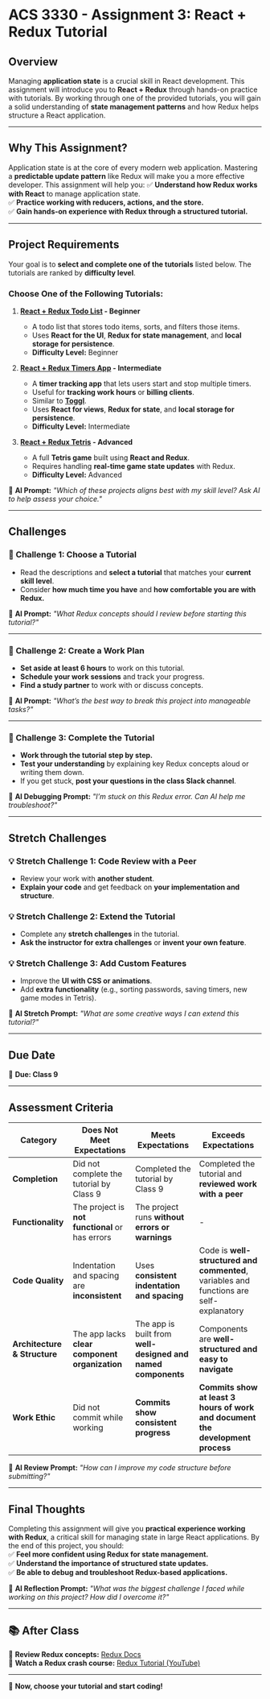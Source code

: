 # **ACS 3330 - Assignment 3: React + Redux Tutorial**

## **Overview**
Managing **application state** is a crucial skill in React development. This assignment will introduce you to **React + Redux** through hands-on practice with tutorials. By working through one of the provided tutorials, you will gain a solid understanding of **state management patterns** and how Redux helps structure a React application.

---

## **Why This Assignment?**
Application state is at the core of every modern web application. Mastering a **predictable update pattern** like Redux will make you a more effective developer. This assignment will help you:
✅ **Understand how Redux works with React** to manage application state.  
✅ **Practice working with reducers, actions, and the store.**  
✅ **Gain hands-on experience with Redux through a structured tutorial.**

---

## **Project Requirements**
Your goal is to **select and complete one of the tutorials** listed below. The tutorials are ranked by **difficulty level**.

### **Choose One of the Following Tutorials:**
1. **[React + Redux Todo List](https://github.com/Tech-at-DU/React-Redux-Todo-Tutorial) - Beginner**  
   - A todo list that stores todo items, sorts, and filters those items.  
   - Uses **React for the UI**, **Redux for state management**, and **local storage for persistence**.  
   - **Difficulty Level:** Beginner  

2. **[React + Redux Timers App](https://github.com/Tech-at-DU/React-Redux-Timers-Tutorial) - Intermediate**  
   - A **timer tracking app** that lets users start and stop multiple timers.  
   - Useful for **tracking work hours** or **billing clients**.  
   - Similar to **[Toggl](https://toggl.com)**.  
   - Uses **React for views**, **Redux for state**, and **local storage for persistence**.  
   - **Difficulty Level:** Intermediate  

3. **[React + Redux Tetris](https://github.com/Tech-at-DU/React-Redux-Tetris-Tutorial) - Advanced**  
   - A full **Tetris game** built using **React and Redux**.  
   - Requires handling **real-time game state updates** with Redux.  
   - **Difficulty Level:** Advanced  

📌 **AI Prompt:** *"Which of these projects aligns best with my skill level? Ask AI to help assess your choice."*

---

## **Challenges**

### **📌 Challenge 1: Choose a Tutorial**
- Read the descriptions and **select a tutorial** that matches your **current skill level**.  
- Consider **how much time you have** and **how comfortable you are with Redux.**  

📌 **AI Prompt:** *"What Redux concepts should I review before starting this tutorial?"*

---

### **📌 Challenge 2: Create a Work Plan**
- **Set aside at least 6 hours** to work on this tutorial.  
- **Schedule your work sessions** and track your progress.  
- **Find a study partner** to work with or discuss concepts.  

📌 **AI Prompt:** *"What’s the best way to break this project into manageable tasks?"*

---

### **📌 Challenge 3: Complete the Tutorial**
- **Work through the tutorial step by step.**  
- **Test your understanding** by explaining key Redux concepts aloud or writing them down.  
- If you get stuck, **post your questions in the class Slack channel**.  

📌 **AI Debugging Prompt:** *"I’m stuck on this Redux error. Can AI help me troubleshoot?"*

---

## **Stretch Challenges**

### 💡 **Stretch Challenge 1: Code Review with a Peer**
- Review your work with **another student**.  
- **Explain your code** and get feedback on **your implementation and structure**.  

### 💡 **Stretch Challenge 2: Extend the Tutorial**
- Complete any **stretch challenges** in the tutorial.  
- **Ask the instructor for extra challenges** or **invent your own feature**.  

### 💡 **Stretch Challenge 3: Add Custom Features**
- Improve the **UI with CSS or animations**.  
- Add **extra functionality** (e.g., sorting passwords, saving timers, new game modes in Tetris).  

📌 **AI Stretch Prompt:** *"What are some creative ways I can extend this tutorial?"*

---

## **Due Date**
📅 **Due: Class 9**

---

## **Assessment Criteria**

| **Category**       | **Does Not Meet Expectations**          | **Meets Expectations**                       | **Exceeds Expectations** |
|--------------------|--------------------------------------|---------------------------------------------|--------------------------|
| **Completion**     | Did not complete the tutorial by Class 9 | Completed the tutorial by Class 9         | Completed the tutorial and **reviewed work with a peer** |
| **Functionality**  | The project is **not functional** or has errors | The project runs **without errors or warnings** | - |
| **Code Quality**   | Indentation and spacing are **inconsistent** | Uses **consistent indentation and spacing** | Code is **well-structured and commented**, variables and functions are self-explanatory |
| **Architecture & Structure** | The app lacks **clear component organization** | The app is built from **well-designed and named components** | Components are **well-structured and easy to navigate** |
| **Work Ethic**     | Did not commit while working        | **Commits show consistent progress**       | **Commits show at least 3 hours of work and document the development process** |

📌 **AI Review Prompt:** *"How can I improve my code structure before submitting?"*

---

## **Final Thoughts**
Completing this assignment will give you **practical experience working with Redux**, a critical skill for managing state in large React applications. By the end of this project, you should:  
✅ **Feel more confident using Redux for state management.**  
✅ **Understand the importance of structured state updates.**  
✅ **Be able to debug and troubleshoot Redux-based applications.**  

📌 **AI Reflection Prompt:** *"What was the biggest challenge I faced while working on this project? How did I overcome it?"*

---

## **📚 After Class**
🔗 **Review Redux concepts:** [Redux Docs](https://redux.js.org/)  
🔗 **Watch a Redux crash course:** [Redux Tutorial (YouTube)](https://www.youtube.com/watch?v=poQXNp9ItL4)  

---

🚀 **Now, choose your tutorial and start coding!**  
